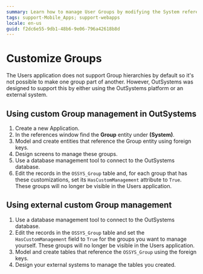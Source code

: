 ```yaml
---
summary: Learn how to manage User Groups by modifying the System reference or accessing OutSystems database directly.
tags: support-Mobile_Apps; support-webapps
locale: en-us
guid: f2dc6e55-9db1-48b6-9e06-796a42618b8d
---
```


# Customize Groups

The Users application does not support Group hierarchies by default so it's not possible to make one group part of another. However, OutSystems was designed to support this by either using the OutSystems platform or an external system.

## Using custom Group management in OutSystems

1. Create a new Application.
1. In the references window find the **Group** entity under **(System)**.
1. Model and create entities that reference the Group entity using foreign keys.
1. Design screens to manage these groups.
1. Use a database management tool to connect to the OutSystems database.
1. Edit the records in the `OSSYS_Group` table and, for each group that has these customizations, set its `HasCustomManagement` attribute to `True`. These groups will no longer be visible in the Users application.


## Using external custom Group management

1. Use a database management tool to connect to the OutSystems database.
1. Edit the records in the `OSSYS_Group` table and set the `HasCustomManagement` field to `True` for the groups you want to manage yourself. These groups will no longer be visible in the Users application.
1. Model and create tables that reference the `OSSYS_Group` using the foreign keys.
1. Design your external systems to manage the tables you created.

